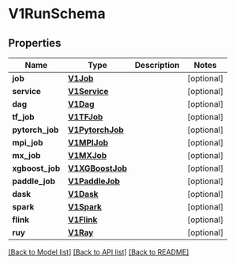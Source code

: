 # V1RunSchema


## Properties
Name | Type | Description | Notes
------------ | ------------- | ------------- | -------------
**job** | [**V1Job**](V1Job.md) |  | [optional] 
**service** | [**V1Service**](V1Service.md) |  | [optional] 
**dag** | [**V1Dag**](V1Dag.md) |  | [optional] 
**tf_job** | [**V1TFJob**](V1TFJob.md) |  | [optional] 
**pytorch_job** | [**V1PytorchJob**](V1PytorchJob.md) |  | [optional] 
**mpi_job** | [**V1MPIJob**](V1MPIJob.md) |  | [optional] 
**mx_job** | [**V1MXJob**](V1MXJob.md) |  | [optional] 
**xgboost_job** | [**V1XGBoostJob**](V1XGBoostJob.md) |  | [optional] 
**paddle_job** | [**V1PaddleJob**](V1PaddleJob.md) |  | [optional] 
**dask** | [**V1Dask**](V1Dask.md) |  | [optional] 
**spark** | [**V1Spark**](V1Spark.md) |  | [optional] 
**flink** | [**V1Flink**](V1Flink.md) |  | [optional] 
**ruy** | [**V1Ray**](V1Ray.md) |  | [optional] 

[[Back to Model list]](../README.md#documentation-for-models) [[Back to API list]](../README.md#documentation-for-api-endpoints) [[Back to README]](../README.md)


